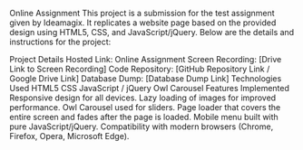 Online Assignment
This project is a submission for the test assignment given by Ideamagix. It replicates a website page based on the provided design using HTML5, CSS, and JavaScript/jQuery. Below are the details and instructions for the project:

Project Details
Hosted Link: Online Assignment
Screen Recording: [Drive Link to Screen Recording]
Code Repository: [GitHub Repository Link / Google Drive Link]
Database Dump: [Database Dump Link]
Technologies Used
HTML5
CSS
JavaScript / jQuery
Owl Carousel
Features Implemented
Responsive design for all devices.
Lazy loading of images for improved performance.
Owl Carousel used for sliders.
Page loader that covers the entire screen and fades after the page is loaded.
Mobile menu built with pure JavaScript/jQuery.
Compatibility with modern browsers (Chrome, Firefox, Opera, Microsoft Edge).

